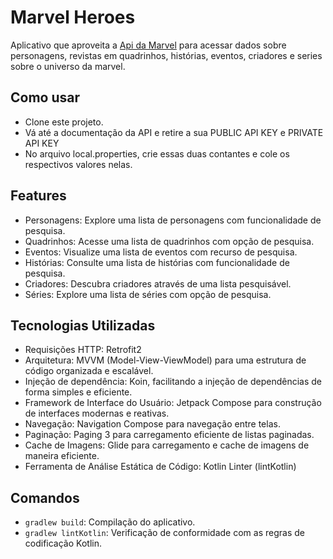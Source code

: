 # Marvel Heroes

Aplicativo que aproveita a <a href= "https://developer.marvel.com/docs#!/public/getCreatorCollection_get_0">Api da Marvel</a> para acessar dados sobre personagens, revistas em quadrinhos, histórias, eventos, criadores e series sobre o universo da marvel. 

## Como usar
- Clone este projeto.
- Vá até a documentação da API e retire a sua PUBLIC API KEY e PRIVATE API KEY
- No arquivo local.properties, crie essas duas contantes e cole os respectivos valores nelas.

## Features
<ul>
 <li>Personagens: Explore uma lista de personagens com funcionalidade de pesquisa.
 <li>Quadrinhos: Acesse uma lista de quadrinhos com opção de pesquisa.
 <li>Eventos: Visualize uma lista de eventos com recurso de pesquisa.
 <li>Histórias: Consulte uma lista de histórias com funcionalidade de pesquisa.
 <li>Criadores: Descubra criadores através de uma lista pesquisável.
 <li>Séries: Explore uma lista de séries com opção de pesquisa.
</ul>

## Tecnologias Utilizadas
<ul>
  <li> Requisições HTTP: Retrofit2
  <li> Arquitetura: MVVM (Model-View-ViewModel) para uma estrutura de código organizada e escalável.
  <li> Injeção de dependência: Koin, facilitando a injeção de dependências de forma simples e eficiente.
  <li> Framework de Interface do Usuário: Jetpack Compose para construção de interfaces modernas e reativas.
  <li> Navegação: Navigation Compose para navegação entre telas.
  <li> Paginação: Paging 3 para carregamento eficiente de listas paginadas.
  <li> Cache de Imagens: Glide para carregamento e cache de imagens de maneira eficiente.
  <li> Ferramenta de Análise Estática de Código: Kotlin Linter (lintKotlin)
</ul>

## Comandos
- `gradlew build`: Compilação do aplicativo.
- `gradlew lintKotlin`: Verificação de conformidade com as regras de codificação Kotlin.
